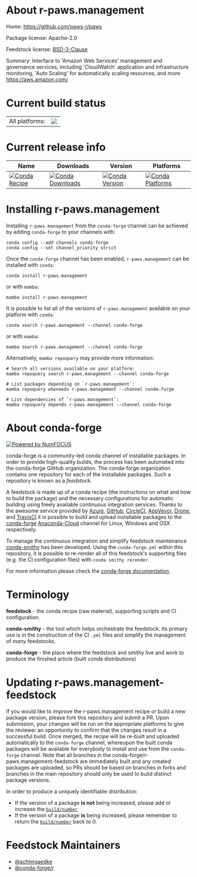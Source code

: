 About r-paws.management
=======================

Home: https://github.com/paws-r/paws

Package license: Apache-2.0

Feedstock license: [BSD-3-Clause](https://github.com/conda-forge/r-paws.management-feedstock/blob/main/LICENSE.txt)

Summary: Interface to 'Amazon Web Services' management and governance services, including 'CloudWatch' application and infrastructure monitoring, 'Auto Scaling' for automatically scaling resources, and more <https://aws.amazon.com/>.

Current build status
====================


<table><tr><td>All platforms:</td>
    <td>
      <a href="https://dev.azure.com/conda-forge/feedstock-builds/_build/latest?definitionId=14239&branchName=main">
        <img src="https://dev.azure.com/conda-forge/feedstock-builds/_apis/build/status/r-paws.management-feedstock?branchName=main">
      </a>
    </td>
  </tr>
</table>

Current release info
====================

| Name | Downloads | Version | Platforms |
| --- | --- | --- | --- |
| [![Conda Recipe](https://img.shields.io/badge/recipe-r--paws.management-green.svg)](https://anaconda.org/conda-forge/r-paws.management) | [![Conda Downloads](https://img.shields.io/conda/dn/conda-forge/r-paws.management.svg)](https://anaconda.org/conda-forge/r-paws.management) | [![Conda Version](https://img.shields.io/conda/vn/conda-forge/r-paws.management.svg)](https://anaconda.org/conda-forge/r-paws.management) | [![Conda Platforms](https://img.shields.io/conda/pn/conda-forge/r-paws.management.svg)](https://anaconda.org/conda-forge/r-paws.management) |

Installing r-paws.management
============================

Installing `r-paws.management` from the `conda-forge` channel can be achieved by adding `conda-forge` to your channels with:

```
conda config --add channels conda-forge
conda config --set channel_priority strict
```

Once the `conda-forge` channel has been enabled, `r-paws.management` can be installed with `conda`:

```
conda install r-paws.management
```

or with `mamba`:

```
mamba install r-paws.management
```

It is possible to list all of the versions of `r-paws.management` available on your platform with `conda`:

```
conda search r-paws.management --channel conda-forge
```

or with `mamba`:

```
mamba search r-paws.management --channel conda-forge
```

Alternatively, `mamba repoquery` may provide more information:

```
# Search all versions available on your platform:
mamba repoquery search r-paws.management --channel conda-forge

# List packages depending on `r-paws.management`:
mamba repoquery whoneeds r-paws.management --channel conda-forge

# List dependencies of `r-paws.management`:
mamba repoquery depends r-paws.management --channel conda-forge
```


About conda-forge
=================

[![Powered by
NumFOCUS](https://img.shields.io/badge/powered%20by-NumFOCUS-orange.svg?style=flat&colorA=E1523D&colorB=007D8A)](https://numfocus.org)

conda-forge is a community-led conda channel of installable packages.
In order to provide high-quality builds, the process has been automated into the
conda-forge GitHub organization. The conda-forge organization contains one repository
for each of the installable packages. Such a repository is known as a *feedstock*.

A feedstock is made up of a conda recipe (the instructions on what and how to build
the package) and the necessary configurations for automatic building using freely
available continuous integration services. Thanks to the awesome service provided by
[Azure](https://azure.microsoft.com/en-us/services/devops/), [GitHub](https://github.com/),
[CircleCI](https://circleci.com/), [AppVeyor](https://www.appveyor.com/),
[Drone](https://cloud.drone.io/welcome), and [TravisCI](https://travis-ci.com/)
it is possible to build and upload installable packages to the
[conda-forge](https://anaconda.org/conda-forge) [Anaconda-Cloud](https://anaconda.org/)
channel for Linux, Windows and OSX respectively.

To manage the continuous integration and simplify feedstock maintenance
[conda-smithy](https://github.com/conda-forge/conda-smithy) has been developed.
Using the ``conda-forge.yml`` within this repository, it is possible to re-render all of
this feedstock's supporting files (e.g. the CI configuration files) with ``conda smithy rerender``.

For more information please check the [conda-forge documentation](https://conda-forge.org/docs/).

Terminology
===========

**feedstock** - the conda recipe (raw material), supporting scripts and CI configuration.

**conda-smithy** - the tool which helps orchestrate the feedstock.
                   Its primary use is in the construction of the CI ``.yml`` files
                   and simplify the management of *many* feedstocks.

**conda-forge** - the place where the feedstock and smithy live and work to
                  produce the finished article (built conda distributions)


Updating r-paws.management-feedstock
====================================

If you would like to improve the r-paws.management recipe or build a new
package version, please fork this repository and submit a PR. Upon submission,
your changes will be run on the appropriate platforms to give the reviewer an
opportunity to confirm that the changes result in a successful build. Once
merged, the recipe will be re-built and uploaded automatically to the
`conda-forge` channel, whereupon the built conda packages will be available for
everybody to install and use from the `conda-forge` channel.
Note that all branches in the conda-forge/r-paws.management-feedstock are
immediately built and any created packages are uploaded, so PRs should be based
on branches in forks and branches in the main repository should only be used to
build distinct package versions.

In order to produce a uniquely identifiable distribution:
 * If the version of a package **is not** being increased, please add or increase
   the [``build/number``](https://docs.conda.io/projects/conda-build/en/latest/resources/define-metadata.html#build-number-and-string).
 * If the version of a package **is** being increased, please remember to return
   the [``build/number``](https://docs.conda.io/projects/conda-build/en/latest/resources/define-metadata.html#build-number-and-string)
   back to 0.

Feedstock Maintainers
=====================

* [@achimgaedke](https://github.com/achimgaedke/)
* [@conda-forge/r](https://github.com/conda-forge/r/)

